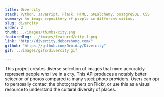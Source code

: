 ```yaml
---
title: Divercity
stack: Python, Javasript, Flask, HTML, SQLalchemy, postgreSQL, CSS
summary: An image repository of people in different cities. 
slug: divercity
order: 2
thumb: ../images/thumbs/city.png
featuredImg: ../images/featured/city-1.png
link: "http://divercity.deborahong.com/"
github: "https://github.com/Debiday/Divercity"
gif: ../images/gifs/divercity.gif

---
```


This project creates diverse selection of images that more accurately represent people who live in a city. This API produces a notably better selection of photos compared to many stock photo providers. Users can opt to personally contact the photographers on Flickr, or use this as a visual resource to understand the cultural diversity of places.